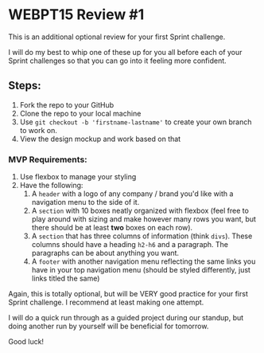 # WEBPT15 Review #1

This is an additional optional review for your first Sprint challenge.

I will do my best to whip one of these up for you all before each of your Sprint challenges so that you can go into it feeling more confident. 

## Steps:
1. Fork the repo to your GitHub
2. Clone the repo to your local machine
3. Use `git checkout -b 'firstname-lastname'` to create your own branch to work on.
4. View the design mockup and work based on that

### MVP Requirements:
1. Use flexbox to manage your styling
2. Have the following:
    1. A `header` with a logo of any company / brand you'd like with a navigation menu to the side of it.
    2. A `section` with 10 boxes neatly organized with flexbox (feel free to play around with sizing and make however many rows you want, but there should be at least __two__ boxes on each row).
    3. A `section` that has three columns of information (think `divs`). These columns should have a heading `h2-h6` and a paragraph. The paragraphs can be about anything you want.
    4. A `footer` with another navigation menu reflecting the same links you have in your top navigation menu (should be styled differently, just links titled the same)

Again, this is totally optional, but will be VERY good practice for your first Sprint challenge. I recommend at least making one attempt. 

I will do a quick run through as a guided project during our standup, but doing another run by yourself will be beneficial for tomorrow.

Good luck!